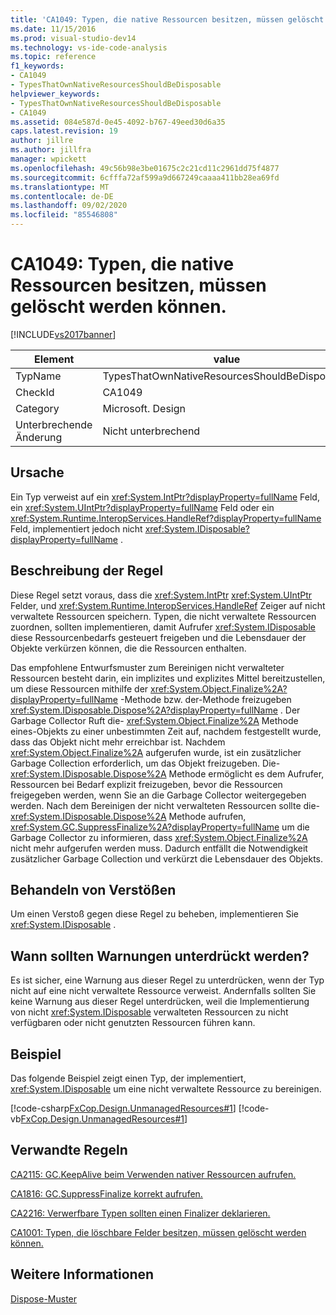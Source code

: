 ```yaml
---
title: 'CA1049: Typen, die native Ressourcen besitzen, müssen gelöscht werden können | Microsoft-Dokumentation'
ms.date: 11/15/2016
ms.prod: visual-studio-dev14
ms.technology: vs-ide-code-analysis
ms.topic: reference
f1_keywords:
- CA1049
- TypesThatOwnNativeResourcesShouldBeDisposable
helpviewer_keywords:
- TypesThatOwnNativeResourcesShouldBeDisposable
- CA1049
ms.assetid: 084e587d-0e45-4092-b767-49eed30d6a35
caps.latest.revision: 19
author: jillre
ms.author: jillfra
manager: wpickett
ms.openlocfilehash: 49c56b98e3be01675c2c21cd11c2961dd75f4877
ms.sourcegitcommit: 6cfffa72af599a9d667249caaaa411bb28ea69fd
ms.translationtype: MT
ms.contentlocale: de-DE
ms.lasthandoff: 09/02/2020
ms.locfileid: "85546808"
---
```

# <a name="ca1049-types-that-own-native-resources-should-be-disposable"></a>CA1049: Typen, die native Ressourcen besitzen, müssen gelöscht werden können.
[!INCLUDE[vs2017banner](../includes/vs2017banner.md)]

|Element|value|
|-|-|
|TypName|TypesThatOwnNativeResourcesShouldBeDisposable|
|CheckId|CA1049|
|Category|Microsoft. Design|
|Unterbrechende Änderung|Nicht unterbrechend|

## <a name="cause"></a>Ursache
 Ein Typ verweist auf ein <xref:System.IntPtr?displayProperty=fullName> Feld, ein <xref:System.UIntPtr?displayProperty=fullName> Feld oder ein <xref:System.Runtime.InteropServices.HandleRef?displayProperty=fullName> Feld, implementiert jedoch nicht <xref:System.IDisposable?displayProperty=fullName> .

## <a name="rule-description"></a>Beschreibung der Regel
 Diese Regel setzt voraus, dass die <xref:System.IntPtr> <xref:System.UIntPtr> Felder, und <xref:System.Runtime.InteropServices.HandleRef> Zeiger auf nicht verwaltete Ressourcen speichern. Typen, die nicht verwaltete Ressourcen zuordnen, sollten implementieren, damit Aufrufer <xref:System.IDisposable> diese Ressourcenbedarfs gesteuert freigeben und die Lebensdauer der Objekte verkürzen können, die die Ressourcen enthalten.

 Das empfohlene Entwurfsmuster zum Bereinigen nicht verwalteter Ressourcen besteht darin, ein implizites und explizites Mittel bereitzustellen, um diese Ressourcen mithilfe der <xref:System.Object.Finalize%2A?displayProperty=fullName> -Methode bzw. der-Methode freizugeben <xref:System.IDisposable.Dispose%2A?displayProperty=fullName> . Der Garbage Collector Ruft die- <xref:System.Object.Finalize%2A> Methode eines-Objekts zu einer unbestimmten Zeit auf, nachdem festgestellt wurde, dass das Objekt nicht mehr erreichbar ist. Nachdem <xref:System.Object.Finalize%2A> aufgerufen wurde, ist ein zusätzlicher Garbage Collection erforderlich, um das Objekt freizugeben. Die- <xref:System.IDisposable.Dispose%2A> Methode ermöglicht es dem Aufrufer, Ressourcen bei Bedarf explizit freizugeben, bevor die Ressourcen freigegeben werden, wenn Sie an die Garbage Collector weitergegeben werden. Nach dem Bereinigen der nicht verwalteten Ressourcen sollte die- <xref:System.IDisposable.Dispose%2A> Methode aufrufen, <xref:System.GC.SuppressFinalize%2A?displayProperty=fullName> um die Garbage Collector zu informieren, dass <xref:System.Object.Finalize%2A> nicht mehr aufgerufen werden muss. Dadurch entfällt die Notwendigkeit zusätzlicher Garbage Collection und verkürzt die Lebensdauer des Objekts.

## <a name="how-to-fix-violations"></a>Behandeln von Verstößen
 Um einen Verstoß gegen diese Regel zu beheben, implementieren Sie <xref:System.IDisposable> .

## <a name="when-to-suppress-warnings"></a>Wann sollten Warnungen unterdrückt werden?
 Es ist sicher, eine Warnung aus dieser Regel zu unterdrücken, wenn der Typ nicht auf eine nicht verwaltete Ressource verweist. Andernfalls sollten Sie keine Warnung aus dieser Regel unterdrücken, weil die Implementierung von nicht <xref:System.IDisposable> verwalteten Ressourcen zu nicht verfügbaren oder nicht genutzten Ressourcen führen kann.

## <a name="example"></a>Beispiel
 Das folgende Beispiel zeigt einen Typ, der implementiert, <xref:System.IDisposable> um eine nicht verwaltete Ressource zu bereinigen.

 [!code-csharp[FxCop.Design.UnmanagedResources#1](../snippets/csharp/VS_Snippets_CodeAnalysis/FxCop.Design.UnmanagedResources/cs/FxCop.Design.UnmanagedResources.cs#1)]
 [!code-vb[FxCop.Design.UnmanagedResources#1](../snippets/visualbasic/VS_Snippets_CodeAnalysis/FxCop.Design.UnmanagedResources/vb/FxCop.Design.UnmanagedResources.vb#1)]

## <a name="related-rules"></a>Verwandte Regeln
 [CA2115: GC.KeepAlive beim Verwenden nativer Ressourcen aufrufen.](../code-quality/ca2115-call-gc-keepalive-when-using-native-resources.md)

 [CA1816: GC.SuppressFinalize korrekt aufrufen.](../code-quality/ca1816-call-gc-suppressfinalize-correctly.md)

 [CA2216: Verwerfbare Typen sollten einen Finalizer deklarieren.](../code-quality/ca2216-disposable-types-should-declare-finalizer.md)

 [CA1001: Typen, die löschbare Felder besitzen, müssen gelöscht werden können.](../code-quality/ca1001-types-that-own-disposable-fields-should-be-disposable.md)

## <a name="see-also"></a>Weitere Informationen
  [Dispose-Muster](https://msdn.microsoft.com/library/31a6c13b-d6a2-492b-9a9f-e5238c983bcb)
